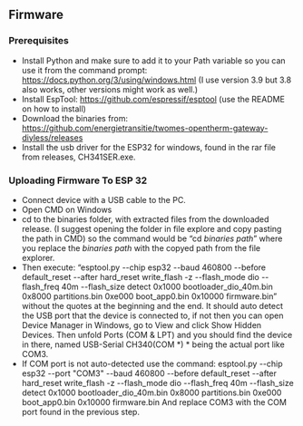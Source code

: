 ## Firmware
### Prerequisites
*	Install Python and make sure to add it to your Path variable so you can use it from the command prompt: https://docs.python.org/3/using/windows.html (I use version 3.9 but 3.8 also works, other versions might work as well.)
*	Install EspTool: https://github.com/espressif/esptool (use the README on how to install)
* Download the binaries from: https://github.com/energietransitie/twomes-opentherm-gateway-diyless/releases
*	Install the usb driver for the ESP32 for windows, found in the rar file from releases, CH341SER.exe.
### Uploading Firmware To ESP 32
*	Connect device with a USB cable to the PC.
*	Open CMD on Windows
*	cd to the binaries folder, with extracted files from the downloaded release. (I suggest opening the folder in file explore and copy pasting the path in CMD) so the command would be “cd *binaries path*” where you replace the *binaries path* with the copyed path from the file explorer.
*	Then execute: “esptool.py --chip esp32  --baud 460800 --before default_reset --after hard_reset write_flash -z --flash_mode dio --flash_freq 40m --flash_size detect 0x1000 bootloader_dio_40m.bin 0x8000 partitions.bin 0xe000 boot_app0.bin 0x10000 firmware.bin” without the quotes at the beginning and the end. It should auto detect the USB port that the device is connected to, if not then you can open Device Manager in Windows, go to View and click Show Hidden Devices. Then unfold Ports (COM & LPT) and you should find the device in there, named USB-Serial CH340(COM *) * being the actual port like COM3.
*	If COM port is not auto-detected use the command:  esptool.py --chip esp32 --port "COM3" --baud 460800 --before default_reset --after hard_reset write_flash -z --flash_mode dio --flash_freq 40m --flash_size detect 0x1000 bootloader_dio_40m.bin 0x8000 partitions.bin 0xe000 boot_app0.bin 0x10000 firmware.bin
And replace COM3 with the COM port found in the previous step.
